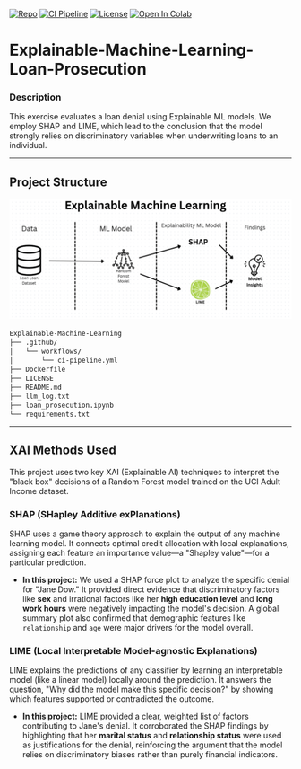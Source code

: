 [![Repo](https://img.shields.io/badge/GitHub-Explainable--Machine--Learning--Loan--Prosecution-blue?logo=github)](https://github.com/U1186204/Explainable-Machine-Learning-Loan-Prosecution)
[![CI Pipeline](https://github.com/U1186204/Explainable-Machine-Learning-Loan-Prosecution/actions/workflows/ci-pipeline.yml/badge.svg)](https://github.com/U1186204/Explainable-Machine-Learning-Loan-Prosecution/actions/workflows/ci-pipeline.yml)
[![License](https://img.shields.io/github/license/U1186204/Explainable-Machine-Learning-Loan-Prosecution)](LICENSE)
[![Open In Colab](https://colab.research.google.com/assets/colab-badge.svg)](https://colab.research.google.com/github/U1186204/Explainable-Machine-Learning-Loan-Prosecution/blob/main/loan_prosecution.ipynb)

# Explainable-Machine-Learning-Loan-Prosecution

### Description
This exercise evaluates a loan denial using Explainable ML models. We employ SHAP and LIME, which lead to the conclusion that the model strongly relies on discriminatory variables when underwriting loans to an individual.

---
## Project Structure

![alt text](image.png)


```
Explainable-Machine-Learning
├── .github/
│   └── workflows/
│       └── ci-pipeline.yml
├── Dockerfile
├── LICENSE
├── README.md
├── llm_log.txt
├── loan_prosecution.ipynb
└── requirements.txt
```

---
## XAI Methods Used
This project uses two key XAI (Explainable AI) techniques to interpret the "black box" decisions of a Random Forest model trained on the UCI Adult Income dataset.

### SHAP (SHapley Additive exPlanations)
SHAP uses a game theory approach to explain the output of any machine learning model. It connects optimal credit allocation with local explanations, assigning each feature an importance value—a "Shapley value"—for a particular prediction.

* **In this project:** We used a SHAP force plot to analyze the specific denial for "Jane Dow." It provided direct evidence that discriminatory factors like **sex** and irrational factors like her **high education level** and **long work hours** were negatively impacting the model's decision. A global summary plot also confirmed that demographic features like `relationship` and `age` were major drivers for the model overall.

### LIME (Local Interpretable Model-agnostic Explanations)
LIME explains the predictions of any classifier by learning an interpretable model (like a linear model) locally around the prediction. It answers the question, "Why did the model make this specific decision?" by showing which features supported or contradicted the outcome.

* **In this project:** LIME provided a clear, weighted list of factors contributing to Jane's denial. It corroborated the SHAP findings by highlighting that her **marital status** and **relationship status** were used as justifications for the denial, reinforcing the argument that the model relies on discriminatory biases rather than purely financial indicators.
